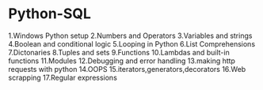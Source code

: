 # Python-SQL

1.Windows Python setup
2.Numbers and Operators
3.Variables and strings
4.Boolean and conditional logic
5.Looping in Python
6.List Comprehensions
7.Dictonaries
8.Tuples and sets
9.Functions 
10.Lambdas and built-in functions
11.Modules
12.Debugging and error handling
13.making http requests with python
14.OOPS
15.iterators,generators,decorators
16.Web scrapping
17.Regular expressions
